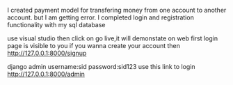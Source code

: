 I created payment model for transfering money from one account to another account.
but I am getting error.
I completed login and registration functionality with my sql database

use visual studio then click on go live,it will demonstate on web
first login page is visible to you
if you wanna create your account then http://127.0.0.1:8000/signup

django admin username:sid
password:sid123
use this link to login http://127.0.0.1:8000/admin
